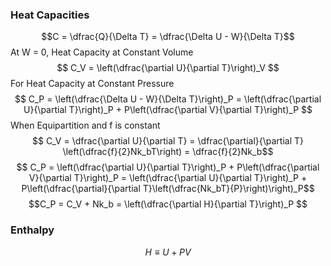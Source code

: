 ### Heat Capacities
$$C = \dfrac{Q}{\Delta T} = \dfrac{\Delta U - W}{\Delta T}$$
At W = 0, Heat Capacity at Constant Volume
$$ C_V = \left(\dfrac{\partial U}{\partial T}\right)_V $$
For Heat Capacity at Constant Pressure
$$ C_P = \left(\dfrac{\Delta U - W}{\Delta T}\right)_P = \left(\dfrac{\partial U}{\partial T}\right)_P + P\left(\dfrac{\partial V}{\partial T}\right)_P $$
When Equipartition and f is constant
$$ C_V = \dfrac{\partial U}{\partial T} = \dfrac{\partial}{\partial T} \left(\dfrac{f}{2}Nk_bT\right) =  \dfrac{f}{2}Nk_b$$
$$ C_P = \left(\dfrac{\partial U}{\partial T}\right)_P + P\left(\dfrac{\partial V}{\partial T}\right)_P = \left(\dfrac{\partial U}{\partial T}\right)_P + P\left(\dfrac{\partial}{\partial T}\left(\dfrac{Nk_bT}{P}\right)\right)_P$$
$$C_P = C_V + Nk_b = \left(\dfrac{\partial H}{\partial T}\right)_P $$
### Enthalpy
$$H \equiv U + PV$$
